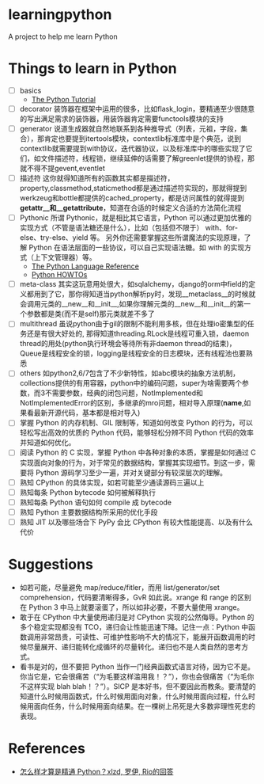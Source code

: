 # learningpython
A project to help me learn Python

# Things to learn in Python

- [ ] basics 
	- [The Python Tutorial](https://docs.python.org/2/tutorial/index.html)
- [ ] decorator 装饰器在框架中运用的很多，比如flask_login，要精通至少很随意的写出满足需求的装饰器，用装饰器肯定需要functools模块的支持
- [ ] generator 说道生成器就自然地联系到各种推导式（列表，元祖，字段，集合），那肯定也要提到itertools模块，contextlib标准库中是个典范，说到contextlib就需要提到with协议，迭代器协议，以及标准库中的哪些实现了它们，如文件描述符，线程锁，继续延伸的话需要了解greenlet提供的协程，那就不得不提gevent,eventlet
- [ ] 描述符 这你就得知道所有的函数其实都是描述符，property,classmethod,staticmethod都是通过描述符实现的，那就得提到werkzeug和bottle都提供的cached_property，都是访问属性的就得提到
__getattr__和__getattribute__，知道在合适的时候定义合适的方法简化流程
- [ ] Pythonic 所谓 Pythonic，就是相比其它语言，Python 可以通过更加优雅的实现方式（不管是语法糖还是什么），比如（包括但不限于） with、for-else、try-else、yield 等。
另外你还需要掌握这些所谓魔法的实现原理，了解 Python 在语法层面的一些协议，可以自己实现语法糖。如 with 的实现方式（上下文管理器）等。
	- [The Python Language Reference](https://docs.python.org/2/reference/index.html)
	- [Python HOWTOs](https://docs.python.org/2/howto/index.html)
- [ ] meta-class 其实这玩意用处很大，如sqlalchemy，django的orm中field的定义都用到了它，那你得知道当python解析py时，发现__metaclass__的时候就会调用元类的__new__和__init__,如果你理解元类的__new__和__init__的第一个参数都是类(而不是self)那元类就差不多了
- [ ] multithread 虽说python由于gil的限制不能利用多核，但在处理io密集型的任务还是有很大好处的,
那得知道threading.RLock是线程可重入锁，daemon thread的用处(python执行环境会等待所有非daemon thread的结束)，Queue是线程安全的锁，logging是线程安全的日志模块，还有线程池也要熟悉
- [ ] others 如python2,6/7包含了不少新特性，如abc模块的抽象方法机制，collections提供的有用容器，python中的编码问题，super为啥需要两个参数，而3不需要参数，经典的闭包问题，NotImplemented和NotImplementedError的区别，多继承的mro问题，相对导入原理(__name__,如果看最新开源代码，基本都是相对导入)
- [ ] 掌握 Python 的内存机制、GIL 限制等，知道如何改变 Python 的行为，可以轻松写出高效的优质的 Python 代码，能够轻松分辨不同 Python 代码的效率并知道如何优化。
- [ ] 阅读 Python 的 C 实现，掌握 Python 中各种对象的本质，掌握是如何通过 C 实现面向对象的行为，对于常见的数据结构，掌握其实现细节。到这一步，需要将 Python 源码学习至少一遍，并对关键部分有较深层次的理解。
- [ ] 熟知 CPython 的具体实现，如若可能至少通读源码三遍以上
- [ ] 熟知每条 Python bytecode 如何被解释执行
- [ ] 熟知每条 Python 语句如何 compile 成 bytecode
- [ ] 熟知 Python 主要数据结构所采用的优化手段
- [ ] 熟知 JIT 以及哪些场合下 PyPy 会比 CPython 有较大性能提高、以及有什么代价

# Suggestions
- 如若可能，尽量避免 map/reduce/fitler，而用 list/generator/set comprehension，代码要清晰得多，GvR 如此说。xrange 和 range 的区别在 Python 3 中马上就要滚蛋了，所以如非必要，不要大量使用 xrange。
- 敢于在 CPython 中大量使用递归是对 CPython 实现的公然侮辱。Python 的多个稳定实现都没有 TCO，递归会让性能迅速下降。记住一点：Python 中函数调用非常昂贵，可读性、可维护性影响不大的情况下，能展开函数调用的时候尽量展开、递归能转化成循环的尽量转化。递归也不是人类自然的思考方式。
- 看书是对的，但不要把 Python 当作一门经典函数式语言对待，因为它不是。你当它是，它会很痛苦（“为毛要这样滥用我！？”），你也会很痛苦（“为毛你不这样实现 blah blah！？”）。SICP 是本好书，但不要因此而教条。要清楚的知道什么时候用函数式，什么时候用面向对象，什么时候用面向过程，什么时候用面向任务，什么时候用面向结果。在一棵树上吊死是大多数非理性死忠的表现。

# References
- [怎么样才算是精通 Python？xlzd, 罗伊, Rio的回答](https://www.zhihu.com/question/19794855)

